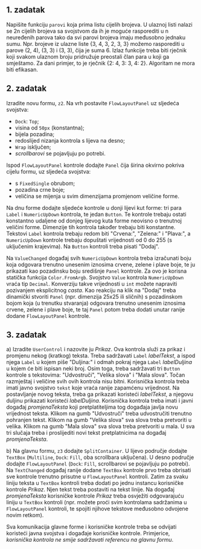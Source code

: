 ## 1. zadatak

Napišite funkciju `parovi` koja prima listu cijelih brojeva. U ulaznoj listi nalazi se 2n cijelih brojeva sa svojstvom da ih je moguće rasporediti u n neuređenih parova tako da svi parovi brojeva imaju međusobno jednaku sumu. 
Npr. brojeve iz ulazne liste {3, 4, 3, 2, 3, 3} možemo rasporediti u parove (2, 4), (3, 3) i (3, 3), čija je suma 6. Izlaz funkcije treba biti rječnik koji svakom ulaznom broju pridružuje preostali član para u koji ga smještamo. Za dani primjer, to je rječnik {2: 4, 3: 3, 4: 2}. Algoritam ne mora biti efikasan.	


## 2. zadatak

Izradite novu formu, `z2`. Na vrh postavite `FlowLayoutPanel` uz sljedeća svojstva: 
 * `Dock`: `Top`;
 * visina od `50px` (konstantna);
 * bijela pozadina;
 * redoslijed nizanja kontrola s lijeva na desno;
 * `Wrap` isključen;
 * *scrollbarovi* se pojavljuju po potrebi.

Ispod `FlowLayoutPanel` kontrole dodajte `Panel` čija širina okvirno pokriva cijelu formu, uz sljedeća svojstva:
 *  s `FixedSingle` obrubom;
 *  pozadina crne boje;
 *  veličina se mijenja u svim dimenzijama promjenom veličine forme.

Na dnu forme dodajte sljedeće kontrole u donji lijevi kut forme: tri para `Label` i `NumericUpDown` kontrola, te jedan `Button`.
Te kontrole trebaju ostati konstantno udaljene od donjeg lijevog kuta forme neovisno o trenutnoj veličini forme. Dimenzije tih kontrola također trebaju biti konstantne.
Tekstovi `Label` kontrola trebaju redom biti "Crvena:", "Zelena:" i "Plava:", a `NumericUpDown` kontrole trebaju dopuštati vrijednosti od 0 do 255 (s uključenim krajevima). Na `Button` kontroli treba pisati "Dodaj". 

Na `ValueChanged` događaj svih `NumericUpDown` kontrola treba izračunati boju koja odgovara trenutno unesenim iznosima crvene, zelene i plave boje, te ju prikazati kao pozadinsku boju središnje `Panel` kontrole. Za ovo je korisna statička funkcija `Color.FromArgb`. Svojstvo `Value` kontrola `NumericUpDown` vraća tip `Decimal`. Konverziju takve vrijednosti u `int` možete napraviti pozivanjem eksplicitnog *casta*. 
Kao reakciju na klik na "Dodaj" treba dinamički stvoriti `Panel` (npr. dimenzija 25x25 ili sličnih) s pozadinskom bojom koja (u trenutku stvaranja) odgovara trenutno unesenim iznosima crvene, zelene i plave boje, te taj `Panel` potom treba dodati unutar ranije dodane `FlowLayoutPanel` kontrole. 


## 3. zadatak

a) Izradite `UserControl` i nazovite ju *Prikaz*. Ova kontrola služi za prikaz i promjenu nekog (kratkog) teksta. Treba sadržavati `Label` *labelTekst*, a ispod njega `Label` u kojem piše "Duljina:" i odmah pokraj njega `Label` *labelDuljina* u kojem će biti ispisan neki broj. Osim toga, treba sadržavati tri `Button` kontrole s tekstovima: "Udvostruči", "Velika slova" i "Mala slova". Točan razmještaj i veličine svih ovih kontrola nisu bitni.
Korisnička kontrola treba imati javno svojstvo `tekst` koje vraća ranije zapamćenu vrijednost. Na postavljanje novog teksta, treba ga prikazati koristeći *labelTekst*, a njegovu duljinu prikazati koristeći *labelDuljina*. 
Korisnička kontrola treba imati i javni događaj *promjenaTeksta* koji pretplatiteljima tog događaja javlja novu vrijednost teksta. 
Klikom na gumb "Udvostruči" treba udvostručiti trenutno pohranjen tekst. Klikom na gumb "Velika slova" sva slova treba pretvoriti u velika. Klikom na gumb "Mala slova" sva slova treba pretvoriti u mala. U sva tri slučaja treba i proslijediti novi tekst pretplatnicima na događaj *promjenaTeksta*. 

b) Na glavnu formu, `z3` dodajte `SplitContainer`. U lijevo područje dodajte `TextBox` (`Multiline`, `Dock`: `Fill`, oba scrollbara uključena). U desno područje dodajte `FlowLayoutPanel` (`Dock`: `Fill`, scrollbarovi se pojavljuju po potrebi). Na `TextChanged` događaj ranije dodane `TextBox` kontrole prvo treba obrisati sve kontrole trenutno prisutne u `FlowLayoutPanel` kontroli.
Zatim za svaku liniju teksta u `TextBox` kontroli treba dodati po jednu instancu korisničke kontrole *Prikaz*. Njen tekst treba postaviti na tekst linije. Na događaj *promjenaTeksta* korisničke kontrole *Prikaz* treba osvježiti odgovarajuću liniju u `TextBox` kontroli (npr. možete proći svim kontrolama sadržanima u `FlowLayoutPanel` kontroli, te spojiti njihove tekstove međusobno odvojene novim retkom).

Sva komunikacija glavne forme i korisničke kontrole treba se odvijati koristeći javna svojstva i događaje korisničke kontrole. Primjerice, *korisnička kontrola ne smije sadržavati referencu na glavnu formu*.
